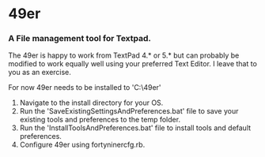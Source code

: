 49er 
====
### A File management tool for Textpad.

The 49er is happy to work from TextPad 4.* or 5.* but can probably be modified to work equally well
using your preferred Text Editor. I leave that to you as an exercise.

For now 49er needs to be installed to 'C:\49er'


1. Navigate to the install directory for your OS.
2. Run the 'SaveExistingSettingsAndPreferences.bat' file to save your existing tools and preferences to the temp folder.
3. Run the 'InstallToolsAndPreferences.bat' file to install tools and default preferences.
4. Configure 49er using fortyninercfg.rb. 
